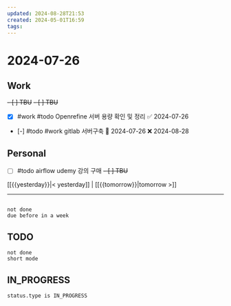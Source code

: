 ```yaml
---
updated: 2024-08-28T21:53
created: 2024-05-01T16:59
tags: 
---
```


# 2024-07-26  

## Work

<del>- [ ] TBU</del>
<del>- [ ] TBU  </del>
- [x]  #work #todo Openrefine 서버 용량 확인 및 정리 ✅ 2024-07-26
- [-] #todo #work gitlab 서버구축 📅 2024-07-26 ❌ 2024-08-28

## Personal

- [ ] #todo airflow udemy 강의 구매
<del>- [ ] TBU</del>

  
  
[[{{yesterday}}|< yesterday]] | [[{{tomorrow}}|tomorrow >]]  
  
---  

```tasks

not done
due before in a week
```



## TODO
```tasks  
not done  
short mode  
```

## IN_PROGRESS
```tasks  
status.type is IN_PROGRESS
```

